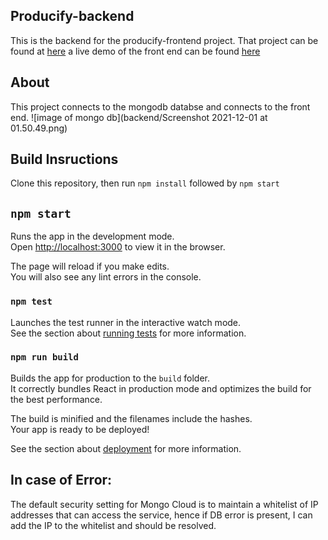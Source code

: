 ## Producify-backend

This is the backend for the producify-frontend project. That project can be found at [here](https://github.com/smalldutta/producify-frontend) a live demo of the front end can be found [here](https://producify-frontend.vercel.app/)

## About

This project connects to the mongodb databse and connects to the front end.
![image of mongo db](backend/Screenshot 2021-12-01 at 01.50.49.png)

## Build Insructions
Clone this repository, then run `npm install` followed by `npm start`

## `npm start`

Runs the app in the development mode.\
Open [http://localhost:3000](http://localhost:3000) to view it in the browser.

The page will reload if you make edits.\
You will also see any lint errors in the console.

### `npm test`

Launches the test runner in the interactive watch mode.\
See the section about [running tests](https://facebook.github.io/create-react-app/docs/running-tests) for more information.

### `npm run build`

Builds the app for production to the `build` folder.\
It correctly bundles React in production mode and optimizes the build for the best performance.

The build is minified and the filenames include the hashes.\
Your app is ready to be deployed!

See the section about [deployment](https://facebook.github.io/create-react-app/docs/deployment) for more information.

## In case of Error:
The default security setting for Mongo Cloud is to maintain a whitelist of IP addresses that can access the service, hence if DB error is present, I can add the IP to the whitelist and should be resolved.
